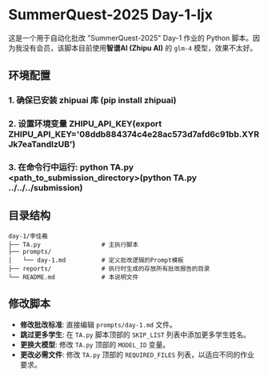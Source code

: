 # SummerQuest-2025 Day-1-ljx

这是一个用于自动化批改 "SummerQuest-2025" Day-1 作业的 Python 脚本。因为我没有会员，该脚本目前使用**智谱AI (Zhipu AI)** 的 `glm-4` 模型，效果不太好。


## 环境配置  
### 1. 确保已安装 zhipuai 库 (pip install zhipuai)  

### 2. 设置环境变量 ZHIPU_API_KEY(export ZHIPU_API_KEY='08ddb884374c4e28ac573d7afd6c91bb.XYRJk7eaTandlzUB')  

### 3. 在命令行中运行: python TA.py <path_to_submission_directory>(python TA.py ../../../submission)



## 目录结构

```
day-1/李佳羲
├── TA.py                 # 主执行脚本
├── prompts/
│   └── day-1.md          # 定义批改逻辑的Prompt模板
├── reports/              # 执行时生成的存放所有批改报告的目录
└── README.md             # 本说明文件
```

## 修改脚本

- **修改批改标准**: 直接编辑 `prompts/day-1.md` 文件。
- **跳过更多学生**: 在 `TA.py` 脚本顶部的 `SKIP_LIST` 列表中添加更多学生姓名。
- **更换大模型**: 修改 `TA.py` 顶部的 `MODEL_ID` 变量。
- **更改必需文件**: 修改 `TA.py` 顶部的 `REQUIRED_FILES` 列表，以适应不同的作业要求。
